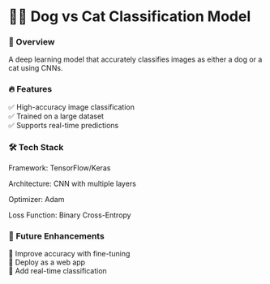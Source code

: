 <h1>🐶🐱 Dog vs Cat Classification Model</h1>

<h3>🚀 Overview</h3>

A deep learning model that accurately classifies images as either a dog or a cat using CNNs.

<h3>🔥 Features</h3>

✅ High-accuracy image classification <br>
✅ Trained on a large dataset <br>
✅ Supports real-time predictions

<h3>🛠 Tech Stack</h3>

Framework: TensorFlow/Keras

Architecture: CNN with multiple layers

Optimizer: Adam

Loss Function: Binary Cross-Entropy

<h3>🌟 Future Enhancements</h3>

🔹 Improve accuracy with fine-tuning <br>
🔹 Deploy as a web app <br>
🔹 Add real-time classification
